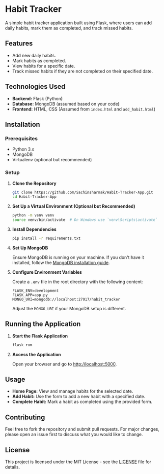 # Habit Tracker

A simple habit tracker application built using Flask, where users can add daily habits, mark them as completed, and track missed habits.

## Features

- Add new daily habits.
- Mark habits as completed.
- View habits for a specific date.
- Track missed habits if they are not completed on their specified date.

## Technologies Used

- **Backend:** Flask (Python)
- **Database:** MongoDB (assumed based on your code)
- **Frontend:** HTML, CSS (Assumed from `index.html` and `add_habit.html`)

## Installation

### Prerequisites

- Python 3.x
- MongoDB
- Virtualenv (optional but recommended)

### Setup

1. **Clone the Repository**

    ```bash
    git clone https://github.com/Sachinsharmak/Habit-Tracker-App.git
    cd Habit-Tracker-App
    ```

2. **Set Up a Virtual Environment (Optional but Recommended)**

    ```bash
    python -m venv venv
    source venv/bin/activate  # On Windows use `venv\Scripts\activate`
    ```

3. **Install Dependencies**

    ```bash
    pip install -r requirements.txt
    ```

4. **Set Up MongoDB**

    Ensure MongoDB is running on your machine. If you don't have it installed, follow the [MongoDB installation guide](https://docs.mongodb.com/manual/installation/).

5. **Configure Environment Variables**

    Create a `.env` file in the root directory with the following content:

    ```env
    FLASK_ENV=development
    FLASK_APP=app.py
    MONGO_URI=mongodb://localhost:27017/habit_tracker
    ```

    Adjust the `MONGO_URI` if your MongoDB setup is different.

## Running the Application

1. **Start the Flask Application**

    ```bash
    flask run
    ```

2. **Access the Application**

    Open your browser and go to [http://localhost:5000](http://localhost:5000).

## Usage

- **Home Page:** View and manage habits for the selected date.
- **Add Habit:** Use the form to add a new habit with a specified date.
- **Complete Habit:** Mark a habit as completed using the provided form.


## Contributing

Feel free to fork the repository and submit pull requests. For major changes, please open an issue first to discuss what you would like to change.

## License

This project is licensed under the MIT License - see the [LICENSE](LICENSE) file for details.

